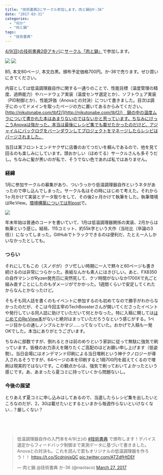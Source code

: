 ```yaml
---
title: "技術書典2にサークル参加します。肉と鍋@か-36"
date: "2017-03-31"
categories: 
  - "何か"
  - "肉と鍋"
tags: 
  - "技術書典"
---
```


[4/9(日)の技術書典2@アキバ](https://techbookfest.org/event/tbf02)に[サークル「肉と鍋」](https://techbookfest.org/event/tbf02/circle/5649952705347584)で参加します。

[![](https://blog.naotaco.com/assets/images/posts/2017/04/tbf2_cover-213x300.jpg)](https://blog.naotaco.com/assets/images/posts/2017/04/tbf2_cover.jpg) [![](https://blog.naotaco.com/assets/images/posts/2017/04/3aba9847900599abd9819d37cc88c823-211x300.png)](https://blog.naotaco.com/assets/images/posts/2017/04/3aba9847900599abd9819d37cc88c823.png)

B5, 本文60ページ, 本文白黒。頒布予定価格700円。か-36で売ります。ぜひ買いにきてください。

内容としては低温調理器自作に関する一通りのことで、性能目標（温度管理の精度、過熱能力）やハードウェア実装（温度センサ選定とか）、ソフトウェア実装（PID制御とか）、性能評価（Anovaとの対決）について書きました。目次は調子にのってドメインを取ったページの方に置いてあるからみてください。[http://nikutonabe.com/tbf2/](http://nikutonabe.com/tbf2/)　鍋の中の温度ムラについて書かれた本はあまりないのではないかと思っています。ちなみにけっこうAnovaは強かった。本当は最後にレシピ集でも載せたかったのだけど、アジャイルにバックログをバーンダウンしてプロジェクトをマネージしたらレシピはパージされました。

当日は某フロントエンドヤクザに店番のおてつだいを頼んであるので、他を見て回るのも楽しみにしています。頭おかしい（ほめてる）サークルさんも多そうだし。ちなみに髪が黒いのが私で、そうでない色であれば私ではありません。

### 経緯

1月に参加サークルの募集があり、ついうっかり低温調理器自作というネタがあったので申し込んでしまった。サークル名はその時にはじめて考えた。それから1ヶ月かけて実装とデータ取りをして、その後2ヶ月かけて執筆をした。執筆環境はRe:View。[環境構築については別post](https://blog.naotaco.com/archives/1396)で。

![](https://blog.naotaco.com/assets/images/posts/2017/04/github_activity.png)

年末年始は普通のコードを書いていて、1月は低温調理器関係の実装、2月からは執筆という感じ。結局、115コミット、約55k字という大作（当社比（卒論の3倍））になってしまった。GitHubでトラックできるのは便利だ、たとえ一人しかいなかったとしても。

### つらい

それにしてもこの（スノボが）クソ忙しい時期に一人で黙々と60ページも書き続けるのは非常につらかった。表紙なんかも素人にはきびしい。あと、FX8350の自作マシンがRyzen発売日に突然死して、クソ時間がないなか1700Xで丸ごと組み直すことにしたのもダメージがでかかった。1週間くらいで安定してくれたからなんとかなったけど。

そもそも同人誌を書くのもイベントに参加するのも初めてなので勝手がわからなかったのだが、そこは今回主宰のTechBoosterさんが開いてくださったイベントや発行している同人誌に助けていただいて何とかなった。特に入稿に関しては[はじめてのRe:View本](https://github.com/TechBooster/C89-FirstStepReVIEW-v2)がないと絶対はまっていただろうなという感じがする。1ページ目からの通しノンブルとかマジ……ってなっていた。おかげで入稿も一発OKでした。本当にありがとうございます。

ちなみに部数ですが、倒れるときは前のめりという家訓に従って無駄に強気で刷っています。皆様のお力添えを賜りたくご高配のほどお願い申し上げます（低姿勢）。当日会場にはオンデマンド印刷による当日増刷という神テクノロジーが導入されるそうですが、64ページの本を印刷すると1冊700円を超えてくるので増刷は現実的ではないです。この観点からは、強気で刷っておいてよかったという感じです。あ、あまったら夏コミに持っていくから問題ないし。

### 今後の展望

とりあえず夏コミに申し込みはしてあるので、当選したらレシピ集を出したいところなのだが、2，30は載せたいとするといまから毎週作らないといけなくない…？厳しくない？

 

 

<blockquote class="twitter-tweet" data-lang="en"><p dir="ltr" lang="ja">低温調理器自作の入門本を4/9(土)の <a href="https://twitter.com/hashtag/%E6%8A%80%E8%A1%93%E6%9B%B8%E5%85%B8?src=hash">#技術書典</a> で頒布します！デバイス選定からフィードバック制御まで実測データに基づいて書きました。Anovaとの対決も。これを読んで君もオリジナルの低温調理器を作ろう！！ <a href="https://t.co/ScdnjnjsQC">https://t.co/ScdnjnjsQC</a> <a href="https://t.co/ATZdfHtDEf">pic.twitter.com/ATZdfHtDEf</a></p>— 肉と鍋 @技術書典 か-36 (@naotaco) <a href="https://twitter.com/naotaco/status/846330210404347904">March 27, 2017</a></blockquote>

<script async src="//platform.twitter.com/widgets.js" charset="utf-8"></script>
